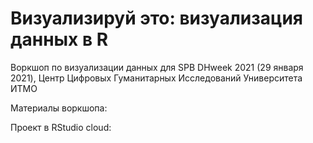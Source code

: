 # Визуализируй это: визуализация данных в R

Воркшоп по визуализации данных для SPB DHweek 2021 (29 января 2021), Центр Цифровых Гуманитарных Исследований Университета ИТМО

Материалы воркшопа:

Проект в RStudio cloud: 
